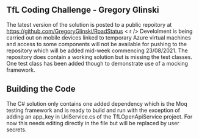 ## TfL Coding Challenge - Gregory Glinski

The latest version of the solution is posted to a public repoitory at https://github.com/GregoryGlinski/RoadStatus
< r />
Develolment is being carried out on mobile devices linked to temporary Azure virtual machines
and access to some components will not be available for pushing to the repository which will be added mid-week commencing 23/08/2021.
The repository does contain a working solution but is missing the test classes. One test class has been added though to demonstrate use of a mocking framework.

## Building the Code
The C# solution only contains one added dependency which is the Moq testing framework and is ready to build and run
with the exception of adding an app_key in UriService.cs of the TfLOpenApiService project. For now this needs editing directly in the file but will be replaced by user secrets.
